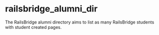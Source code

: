 railsbridge_alumni_dir
======================

The RailsBridge alumni directory aims to list as many RailsBridge students with student created pages.
